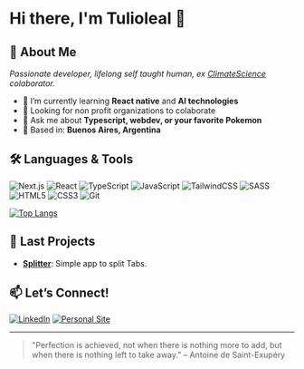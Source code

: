 <!--
**Tulioleal/Tulioleal** is a ✨ _special_ ✨ repository because its `README.md` (this file) appears on your GitHub profile.

Here are some ideas to get you started:

- 🔭 I’m currently working on ...
- 🌱 I’m currently learning ...
- 👯 I’m looking to collaborate on ...
- 🤔 I’m looking for help with ...
- 💬 Ask me about ...
- 📫 How to reach me: ...
- 😄 Pronouns: ...
- ⚡ Fun fact: ...
-->

# Hi there, I'm Tulioleal 👋

<!-- ![Profile Banner](https://i.imgur.com/your-banner.png) -->

## 🚀 About Me
*Passionate developer, lifelong self taught human, ex [ClimateScience](https://climatescience.org/) colaborator.*

- 🌱 I’m currently learning **React native** and **AI technologies**
- 👯 Looking for non profit organizations to colaborate
- 💬 Ask me about **Typescript, webdev, or your favorite Pokemon**
- 🏡 Based in: **Buenos Aires, Argentina**

## 🛠️ Languages & Tools
![Next.js](https://img.shields.io/badge/next.js-000000?style=for-the-badge&logo=nextdotjs&logoColor=white)
![React](https://img.shields.io/badge/react-20232A?style=for-the-badge&logo=react&logoColor=61DAFB)
![TypeScript](https://img.shields.io/badge/typescript-3178C6?style=for-the-badge&logo=typescript&logoColor=white)
![JavaScript](https://img.shields.io/badge/javascript-F7DF1E?style=for-the-badge&logo=javascript&logoColor=black)
![TailwindCSS](https://img.shields.io/badge/tailwindcss-06B6D4?style=for-the-badge&logo=tailwindcss&logoColor=white)
![SASS](https://img.shields.io/badge/sass-CC6699?style=for-the-badge&logo=sass&logoColor=white)
![HTML5](https://img.shields.io/badge/html5-E34F26?style=for-the-badge&logo=html5&logoColor=white)
![CSS3](https://img.shields.io/badge/css3-1572B6?style=for-the-badge&logo=csswizardry&logoColor=white)
![Git](https://img.shields.io/badge/git-F05032?style=for-the-badge&logo=git&logoColor=white)


[![Top Langs](https://github-readme-stats.vercel.app/api/top-langs/?username=Tulioleal&layout=compact)](https://github.com/Tulioleal)

## 📌 Last Projects
- [**Splitter**](https://github.com/Tulioleal/splitter2.0): Simple app to split Tabs.

## 📫 Let’s Connect!
[![LinkedIn](https://img.shields.io/badge/LinkedIn-blue?style=flat&logo=linkedin)](https://linkedin.com/in/tulioleal)
[![Personal Site](https://img.shields.io/badge/Website-grey?style=flat&logo=google-chrome)](https://tulioleal.info/en)

---

> "Perfection is achieved, not when there is nothing more to add, but when there is nothing left to take away." – Antoine de Saint-Exupéry
